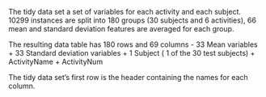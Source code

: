 The tidy data set a set of variables for each activity and each subject. 
10299 instances are split into 180 groups (30 subjects and 6 activities), 
66 mean and standard deviation features are averaged for each group.  

The resulting data table has 180 rows and 69 columns - 33 Mean variables + 33 Standard deviation variables + 1 Subject ( 1 of the 30 test subjects) + ActivityName + ActivityNum

The tidy data set’s first row is the header containing the names for each column.
